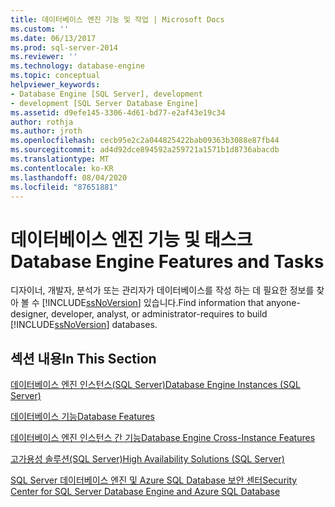```yaml
---
title: 데이터베이스 엔진 기능 및 작업 | Microsoft Docs
ms.custom: ''
ms.date: 06/13/2017
ms.prod: sql-server-2014
ms.reviewer: ''
ms.technology: database-engine
ms.topic: conceptual
helpviewer_keywords:
- Database Engine [SQL Server], development
- development [SQL Server Database Engine]
ms.assetid: d9efe145-3306-4d61-bd77-e2af43e19c34
author: rothja
ms.author: jroth
ms.openlocfilehash: cecb95e2c2a044825422bab09363b3088e87fb44
ms.sourcegitcommit: ad4d92dce894592a259721a1571b1d8736abacdb
ms.translationtype: MT
ms.contentlocale: ko-KR
ms.lasthandoff: 08/04/2020
ms.locfileid: "87651881"
---
```

# <a name="database-engine-features-and-tasks"></a><span data-ttu-id="a083e-102">데이터베이스 엔진 기능 및 태스크</span><span class="sxs-lookup"><span data-stu-id="a083e-102">Database Engine Features and Tasks</span></span>
  <span data-ttu-id="a083e-103">디자이너, 개발자, 분석가 또는 관리자가 데이터베이스를 작성 하는 데 필요한 정보를 찾아 볼 수 [!INCLUDE[ssNoVersion](../includes/ssnoversion-md.md)] 있습니다.</span><span class="sxs-lookup"><span data-stu-id="a083e-103">Find information that anyone-designer, developer, analyst, or administrator-requires to build [!INCLUDE[ssNoVersion](../includes/ssnoversion-md.md)] databases.</span></span>  
  
## <a name="in-this-section"></a><span data-ttu-id="a083e-104">섹션 내용</span><span class="sxs-lookup"><span data-stu-id="a083e-104">In This Section</span></span>  
 [<span data-ttu-id="a083e-105">데이터베이스 엔진 인스턴스&#40;SQL Server&#41;</span><span class="sxs-lookup"><span data-stu-id="a083e-105">Database Engine Instances &#40;SQL Server&#41;</span></span>](configure-windows/database-engine-instances-sql-server.md)  
  
 [<span data-ttu-id="a083e-106">데이터베이스 기능</span><span class="sxs-lookup"><span data-stu-id="a083e-106">Database Features</span></span>](../relational-databases/database-features.md)  
  
 [<span data-ttu-id="a083e-107">데이터베이스 엔진 인스턴스 간 기능</span><span class="sxs-lookup"><span data-stu-id="a083e-107">Database Engine Cross-Instance Features</span></span>](../../2014/database-engine/database-engine-cross-instance-features.md)  
  
 [<span data-ttu-id="a083e-108">고가용성 솔루션&#40;SQL Server&#41;</span><span class="sxs-lookup"><span data-stu-id="a083e-108">High Availability Solutions &#40;SQL Server&#41;</span></span>](../sql-server/failover-clusters/high-availability-solutions-sql-server.md)  
  
 [<span data-ttu-id="a083e-109">SQL Server 데이터베이스 엔진 및 Azure SQL Database 보안 센터</span><span class="sxs-lookup"><span data-stu-id="a083e-109">Security Center for SQL Server Database Engine and Azure SQL Database</span></span>](../relational-databases/security/security-center-for-sql-server-database-engine-and-azure-sql-database.md)  
  
  
